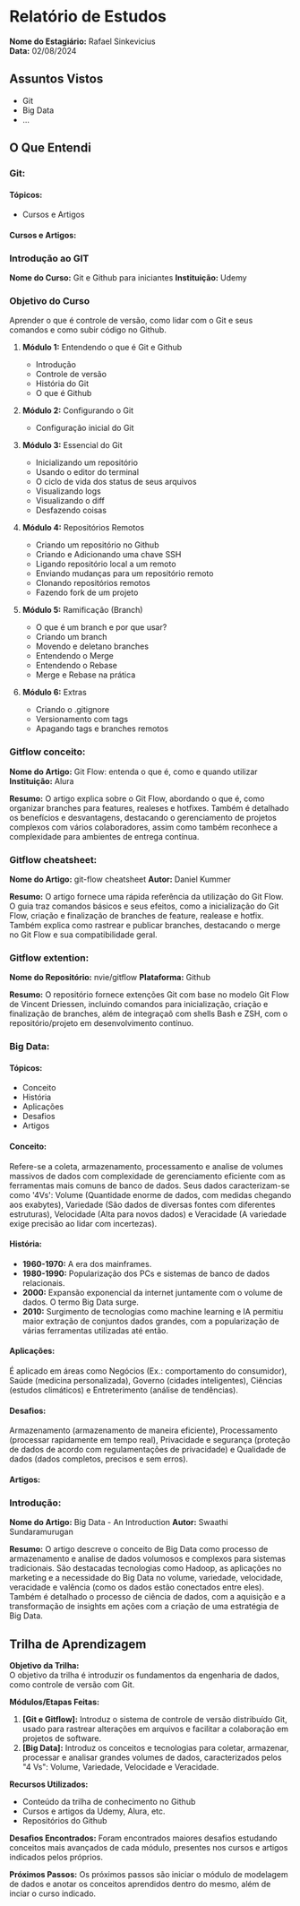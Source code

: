 # Relatório de Estudos

**Nome do Estagiário:** Rafael Sinkevicius  
**Data:** 02/08/2024

## Assuntos Vistos

- Git
- Big Data
- ...

## O Que Entendi

### Git:

#### Tópicos:
- Cursos e Artigos

#### Cursos e Artigos:
### Introdução ao GIT
**Nome do Curso:** Git e Github para iniciantes 
**Instituição:** Udemy

### Objetivo do Curso
Aprender o que é controle de versão, como lidar com o Git e seus comandos e como subir código no Github.

1. **Módulo 1:** Entendendo o que é Git e Github
   - Introdução
   - Controle de versão
   - História do Git
   - O que é Github

2. **Módulo 2:** Configurando o Git
   - Configuração inicial do Git

3. **Módulo 3:** Essencial do Git
   - Inicializando um repositório
   - Usando o editor do terminal
   - O ciclo de vida dos status de seus arquivos
   - Visualizando logs
   - Visualizando o diff
   - Desfazendo coisas

4. **Módulo 4:** Repositórios Remotos
   - Criando um repositório no Github
   - Criando e Adicionando uma chave SSH
   - Ligando repositório local a um remoto
   - Enviando mudanças para um repositório remoto
   - Clonando repositórios remotos
   - Fazendo fork de um projeto

5. **Módulo 5:** Ramificação (Branch)
    - O que é um branch e por que usar?
    - Criando um branch
    - Movendo e deletano branches
    - Entendendo o Merge
    - Entendendo o Rebase
    - Merge e Rebase na prática

6. **Módulo 6:** Extras
    - Criando o .gitignore
    - Versionamento com tags
    - Apagando tags e branches remotos

### Gitflow conceito:
**Nome do Artigo:** Git Flow: entenda o que é, como e quando utilizar
**Instituição:** Alura

**Resumo:**
O artigo explica sobre o Git Flow, abordando o que é, como organizar branches para features, realeses e hotfixes. Também é detalhado os benefícios e desvantagens, destacando o gerenciamento de projetos complexos com vários colaboradores, assim como também reconhece a complexidade para ambientes de entrega contínua.

### Gitflow cheatsheet:
**Nome do Artigo:** git-flow cheatsheet
**Autor:** Daniel Kummer

**Resumo:**
O artigo fornece uma rápida referência da utilização do Git Flow. O guia traz comandos básicos e seus efeitos, como a inicialização do Git Flow, criação e finalização de branches de feature, realease e hotfix. Também explica como rastrear e publicar branches, destacando o merge no Git Flow e sua compatibilidade geral.

### Gitflow extention:
**Nome do Repositório:** nvie/gitflow
**Plataforma:** Github

**Resumo:**
O repositório fornece extenções Git com base no modelo Git Flow de Vincent Driessen, incluindo comandos para inicialização, criação e finalização de branches, além de integraçaõ com shells Bash e ZSH, com o repositório/projeto em desenvolvimento contínuo.

### Big Data:

#### Tópicos:
- Conceito
- História
- Aplicações
- Desafios
- Artigos

#### Conceito:
Refere-se a coleta, armazenamento, processamento e analise de volumes massivos de dados com complexidade de gerenciamento eficiente com as ferramentas mais comuns de banco de dados. Seus dados caracterizam-se como '4Vs': Volume (Quantidade enorme de dados, com medidas chegando aos exabytes), Variedade (São dados de diversas fontes com diferentes estruturas), Velocidade (Alta para novos dados) e Veracidade (A variedade exige precisão ao lidar com incertezas).

#### História:
- **1960-1970:** A era dos mainframes.
- **1980-1990:** Popularização dos PCs e sistemas de banco de dados relacionais.
- **2000:** Expansão exponencial da internet juntamente com o volume de dados. O termo Big Data surge.
- **2010:** Surgimento de tecnologias como machine learning e IA permitiu maior extração de conjuntos dados grandes, com a popularização de várias ferramentas utilizadas até então.

#### Aplicações:
É aplicado em áreas como Negócios (Ex.: comportamento do consumidor), Saúde (medicina personalizada), Governo (cidades inteligentes), Ciências (estudos climáticos) e Entreterimento (análise de tendências).

#### Desafios:
Armazenamento (armazenamento de maneira eficiente), Processamento (processar rapidamente em tempo real), Privacidade e segurança (proteção de dados de acordo com regulamentações de privacidade) e Qualidade de dados (dados completos, precisos e sem erros).

#### Artigos:
### Introdução:
**Nome do Artigo:** Big Data - An Introduction
**Autor:** Swaathi Sundaramurugan

**Resumo:**
O artigo descreve o conceito de Big Data como processo de armazenamento e analise de dados volumosos e complexos para sistemas tradicionais. São destacadas tecnologias como Hadoop, as aplicações no marketing e a necessidade do Big Data no volume, variedade, velocidade, veracidade e valência (como os dados estão conectados entre eles). Também é detalhado o processo de ciência de dados, com a aquisição e a transformação de insights em ações com a criação de uma estratégia de Big Data.

<!-- ## Links de Laboratórios (se houver)

- [Google Colab 1](URL_do_Lab_1)
- [Google Colab 2](URL_do_Lab_2)
- ... -->

## Trilha de Aprendizagem

**Objetivo da Trilha:**  
O objetivo da trilha é introduzir os fundamentos da engenharia de dados, como controle de versão com Git.

**Módulos/Etapas Feitas:**  
1. **[Git e Gitflow]:** Introduz o sistema de controle de versão distribuído Git, usado para rastrear alterações em arquivos e facilitar a colaboração em projetos de software.
2. **[Big Data]:** Introduz os conceitos e tecnologias para coletar, armazenar, processar e analisar grandes volumes de dados, caracterizados pelos "4 Vs": Volume, Variedade, Velocidade e Veracidade.

**Recursos Utilizados:**  
- Conteúdo da trilha de conhecimento no Github
- Cursos e artigos da Udemy, Alura, etc.
- Repositórios do Github

<!-- **Principais comandos: (se aplicável)**  
- [Comando 1]
- [Comando 2]
- [Comando 3]
- ... -->

**Desafios Encontrados:**
Foram encontrados maiores desafios estudando conceitos mais avançados de cada módulo, presentes nos cursos e artigos indicados pelos próprios.  

<!-- **Feedback e Ajustes:**  
Descreva qualquer feedback que você recebeu e como você ajustou sua abordagem de estudo com base nesse feedback. -->

**Próximos Passos:**
Os próximos passos são iniciar o módulo de modelagem de dados e anotar os conceitos aprendidos dentro do mesmo, além de inciar o curso indicado.
